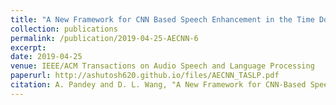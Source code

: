 ```yaml
---
title: "A New Framework for CNN Based Speech Enhancement in the Time Domain"
collection: publications
permalink: /publication/2019-04-25-AECNN-6
excerpt: 
date: 2019-04-25
venue: IEEE/ACM Transactions on Audio Speech and Language Processing
paperurl: http://ashutosh620.github.io/files/AECNN_TASLP.pdf
citation: A. Pandey and D. L. Wang, "A New Framework for CNN-Based Speech Enhancement in the Time Domain," in <i>IEEE/ACM Transactions on Audio, Speech, and Language Processing</i>, vol. 27, pp. 1179-1188, 2019.
---
```

